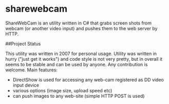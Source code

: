 # sharewebcam
ShareWebCam is an utility written in C# that grabs screen shots from webcam (or another video input) and pushes them to the web server by HTTP.

##Project Status

This utility was written in 2007 for personal usage. Utility was written in hurry ("just get it works") and code style is not very pretty, but in overall it seems to be stable and can be used by anyone. Any contribution is welcome.
Main features:
<ul>
<li>DirectShow is used for accessing any web-cam registered as DD video input device</li>
<li>various options (image size, upload speed etc)</li>
<li>can push images to any web-site (simple HTTP POST is used)</li>
</ul>

